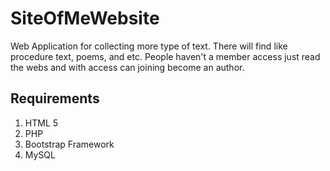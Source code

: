 # SiteOfMeWebsite
Web Application for collecting more type of text. There will find like procedure text, poems, and etc. People haven't a member access just read the webs and with access can joining become an author.

## Requirements
1. HTML 5
2. PHP
3. Bootstrap Framework
4. MySQL
